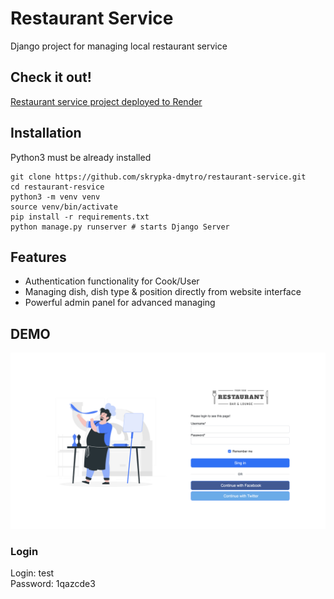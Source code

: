 # Restaurant Service

Django project for managing local restaurant service

## Check it out!

[Restaurant service project deployed to Render](https://restaurant-sevice.onrender.com)

## Installation

Python3 must be already installed

```shell
git clone https://github.com/skrypka-dmytro/restaurant-service.git
cd restaurant-resvice
python3 -m venv venv
source venv/bin/activate
pip install -r requirements.txt
python manage.py runserver # starts Django Server
```

## Features

* Authentication functionality for Cook/User
* Managing dish, dish type & position directly from website interface
* Powerful admin panel for advanced managing

## DEMO

![Website Interface](demo.png)

### Login

Login: test \
Password: 1qazcde3
